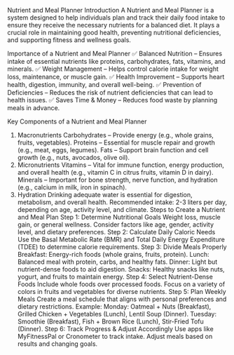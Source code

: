 Nutrient and Meal Planner
Introduction
A Nutrient and Meal Planner is a system designed to help individuals plan and track their daily food intake to ensure they receive the necessary nutrients for a balanced diet. It plays a crucial role in maintaining good health, preventing nutritional deficiencies, and supporting fitness and wellness goals.

Importance of a Nutrient and Meal Planner
✅ Balanced Nutrition – Ensures intake of essential nutrients like proteins, carbohydrates, fats, vitamins, and minerals.
✅ Weight Management – Helps control calorie intake for weight loss, maintenance, or muscle gain.
✅ Health Improvement – Supports heart health, digestion, immunity, and overall well-being.
✅ Prevention of Deficiencies – Reduces the risk of nutrient deficiencies that can lead to health issues.
✅ Saves Time & Money – Reduces food waste by planning meals in advance.

Key Components of a Nutrient and Meal Planner
1. Macronutrients
Carbohydrates – Provide energy (e.g., whole grains, fruits, vegetables).
Proteins – Essential for muscle repair and growth (e.g., meat, eggs, legumes).
Fats – Support brain function and cell growth (e.g., nuts, avocados, olive oil).
2. Micronutrients
Vitamins – Vital for immune function, energy production, and overall health (e.g., vitamin C in citrus fruits, vitamin D in dairy).
Minerals – Important for bone strength, nerve function, and hydration (e.g., calcium in milk, iron in spinach).
3. Hydration
Drinking adequate water is essential for digestion, metabolism, and overall health.
Recommended intake: 2-3 liters per day, depending on age, activity level, and climate.
Steps to Create a Nutrient and Meal Plan
Step 1: Determine Nutritional Goals
Weight loss, muscle gain, or general wellness.
Consider factors like age, gender, activity level, and dietary preferences.
Step 2: Calculate Daily Caloric Needs
Use the Basal Metabolic Rate (BMR) and Total Daily Energy Expenditure (TDEE) to determine calorie requirements.
Step 3: Divide Meals Properly
Breakfast: Energy-rich foods (whole grains, fruits, protein).
Lunch: Balanced meal with protein, carbs, and healthy fats.
Dinner: Light but nutrient-dense foods to aid digestion.
Snacks: Healthy snacks like nuts, yogurt, and fruits to maintain energy.
Step 4: Select Nutrient-Dense Foods
Include whole foods over processed foods.
Focus on a variety of colors in fruits and vegetables for diverse nutrients.
Step 5: Plan Weekly Meals
Create a meal schedule that aligns with personal preferences and dietary restrictions.
Example:
Monday: Oatmeal + Nuts (Breakfast), Grilled Chicken + Vegetables (Lunch), Lentil Soup (Dinner).
Tuesday: Smoothie (Breakfast), Fish + Brown Rice (Lunch), Stir-Fried Tofu (Dinner).
Step 6: Track Progress & Adjust Accordingly
Use apps like MyFitnessPal or Cronometer to track intake.
Adjust meals based on results and changing goals.


